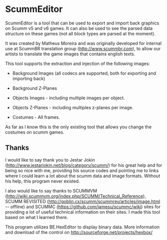 # ScummEditor

ScummEditor is a tool that can be used to export and import back graphics on Scumm v5 and v6 games. It can also be used to see the parsed data structure on these games (not all block types are parsed at the moment).

It was created by Matheus Moreira and was originally developed for internal use at ScummBR translation group (http://www.scummbr.com), to allow our artists to translate the game images that contains english texts.

This tool supports the extraction and injection of the following images:

 * Background Images (all codecs are supported, both for exporting and importing back)

 * Background Z-Planes

 * Objects Images - including multiple images per object.

 * Objects Z-Planes - including multiples z-planes per image.

 * Costumes - All frames.

As far as I know this is the only existing tool that allows you change the costumes on scumm games.

## Thanks
I would like to say thank you to Jestar Jokin (http://www.jestarjokin.net/blog/category/scumm/) for his great help and for being so nice with me, providing his source codes and pointing me to links where I could learn a lot about the scumm data and image formats. Without his help, this program never existed.

I also would like to say thanks to SCUMMVM (http://wiki.scummvm.org/index.php/SCUMM/Technical_Reference), SCUMM REVISITED (http://goblin.cx/scumm/scummrev/articles/image.html -- offline) and SCUMMC (https://github.com/jamesu/scummc/wiki) sites for providing a lot of useful technical information on their sites. I made this tool based on what I learned there.

This program utilizes BE.HexEditor to display binary data. More information and download of the control on http://sourceforge.net/projects/hexbox/
